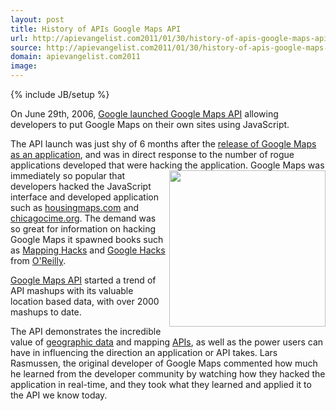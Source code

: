 ```yaml
---
layout: post
title: History of APIs Google Maps API
url: http://apievangelist.com2011/01/30/history-of-apis-google-maps-api/
source: http://apievangelist.com2011/01/30/history-of-apis-google-maps-api/
domain: apievangelist.com2011
image: 
---
```

{% include JB/setup %}
On June 29th, 2006, <a href="http://googleblog.blogspot.com/2005/06/world-is-your-javascript-enabled_29.html" target="_blank">Google launched Google Maps API</a> allowing developers to put Google Maps on their own sites using JavaScript.<p></p>
The API launch was just shy of 6 months after the <a href="http://googleblog.blogspot.com/2005/02/mapping-your-way.html" target="_blank">release of Google Maps as an application</a>, and was in direct response to the number of rogue applications developed that were hacking the application.
<a href="http://code.google.com/apis/maps/index.html" target="_blank"><img src="http://kinlane-productions.s3.amazonaws.com/google/google-map-logo.gif" alt="" width="250" align="right" /></a>
Google Maps was immediately so popular that developers hacked the JavaScript interface and developed application such as <a href="http://www.http://googleblog.blogspot.com/2005/02/mapping-your-way.html" target="_blank">housingmaps.com</a> and <a href="http://www.chicagocime.org">chicagocime.org</a>.  The demand was so great for information on hacking Google Maps it spawned books such as <a href="http://oreilly.com/catalog/9780596007034" target="_blank">Mapping Hacks</a> and <a href="http://oreilly.com/catalog/9780596004477" target="_blank">Google Hacks</a> from <a class="zem_slink" title="O'Reilly Media" rel="homepage" href="http://www.oreilly.com/">O'Reilly</a>.<p></p>
<a href="http://code.google.com/apis/maps/index.html" target="_blank">Google Maps API</a> started a trend of API mashups with its valuable location based data, with over 2000 mashups to date.<p></p>
The API demonstrates the incredible value of <a class="zem_slink" title="Geographic data" rel="wikipedia" href="http://en.wikipedia.org/wiki/Geographic_data">geographic data</a> and mapping <a href="http://www.apievangelist.com/">APIs</a>, as well as the power users can have in influencing the direction an application or API takes.  Lars Rasmussen, the original developer of Google Maps commented how much he learned from the developer community by watching how they hacked the application in real-time, and they took what they learned and applied it to the API we know today.

